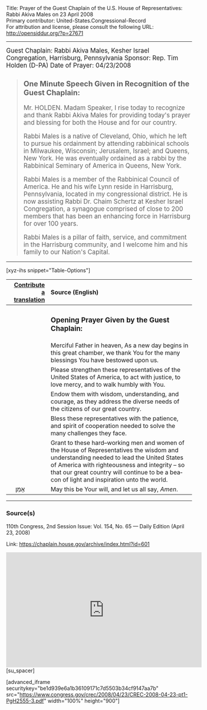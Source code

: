 <html>
<head></head>
<body>
Title: Prayer of the Guest Chaplain of the U.S. House of Representatives: Rabbi Akiva Males on 23 April 2008<br />
Primary contributor: United-States.Congressional-Record<br />
For attribution and license, please consult the following URL: <a href="http://opensiddur.org/?p=27671">http://opensiddur.org/?p=27671</a>
<p />
<hr />

<div class="english" lang="en" style="font-size:1.2em;">
Guest Chaplain: Rabbi Akiva Males, Kesher Israel Congregation, Harrisburg, Pennsylvania
Sponsor: Rep. Tim Holden (D-PA)
Date of Prayer: 04/23/2008

<blockquote>
<h3>One Minute Speech Given in Recognition of the Guest Chaplain:</h3>

Mr. HOLDEN. Madam Speaker, I rise today to recognize and thank Rabbi Akiva Males for providing today's prayer and blessing for both the House and for our country.

Rabbi Males is a native of Cleveland, Ohio, which he left to pursue his ordainment by attending rabbinical schools in Milwaukee, Wisconsin; Jerusalem, Israel; and Queens, New York. He was eventually ordained as a rabbi by the Rabbinical Seminary of America in Queens, New York.

Rabbi Males is a member of the Rabbinical Council of America. He and his wife Lynn reside in Harrisburg, Pennsylvania, located in my congressional district. He is now assisting Rabbi Dr. Chaim Schertz at Kesher Israel Congregation, a synagogue comprised of close to 200 members that has been an enhancing force in Harrisburg for over 100 years.

Rabbi Males is a pillar of faith, service, and commitment in the Harrisburg community, and I welcome him and his family to our Nation's Capital.
</blockquote>
</div>

<hr />

[xyz-ihs snippet="Table-Options"]<table style="margin-left: auto; margin-right: auto;" class="draggable">
<thead><tr><th id="x" style="text-align: right;"><a href="/translate/" target="_blank" rel="noopener">Contribute a translation</a></th><th style="text-align: left;">Source (English)</th></tr></thead>
<tbody>
<tr><td style="vertical-align:top;">
<div class="liturgy" lang="he">

</span></div></td>
 
<td style="vertical-align:top;">
<div class="english" lang="en">
<h3>Opening Prayer Given by the Guest Chaplain:</h3>
</div></td></tr>

<tr><td style="vertical-align:top;">
<div class="liturgy" lang="he">

</span></div></td>
 
<td style="vertical-align:top;">
<div class="english" lang="en">
Merciful Father in heaven,
As a new day begins 
in this great chamber, 
we thank You 
for the many blessings 
You have bestowed upon us.
</div></td></tr>


<tr><td style="vertical-align:top;">
<div class="liturgy" lang="he">

</span></div></td>
 
<td style="vertical-align:top;">
<div class="english" lang="en">
Please strengthen these representatives 
of the United States of America, 
to act with justice, 
to love mercy, 
and to walk humbly with You.
</div></td></tr>


<tr><td style="vertical-align:top;">
<div class="liturgy" lang="he">

</span></div></td>
 
<td style="vertical-align:top;">
<div class="english" lang="en">
Endow them with wisdom, 
understanding, 
and courage, 
as they address the diverse needs 
of the citizens of our great country.
</div></td></tr>


<tr><td style="vertical-align:top;">
<div class="liturgy" lang="he">

</span></div></td>
 
<td style="vertical-align:top;">
<div class="english" lang="en">
Bless these representatives 
with the patience, 
and spirit of cooperation 
needed to solve the many challenges they face.
</div></td></tr>


<tr><td style="vertical-align:top;">
<div class="liturgy" lang="he">

</span></div></td>
 
<td style="vertical-align:top;">
<div class="english" lang="en">
Grant to these hard–working men and women 
of the House of Representatives 
the wisdom and understanding needed 
to lead the United States of America 
with righteousness and integrity – 
so that our great country 
will continue to be 
a beacon of light 
and inspiration 
unto the world.
</div></td></tr>


<tr><td style="vertical-align:top;">
<div class="liturgy" lang="he">
&nbsp;
&nbsp;
אָמֵן׃
</span></div></td>
 
<td style="vertical-align:top;">
<div class="english" lang="en">
May this be Your will, 
and let us all say, 
<em>Amen</em>.
</div></td></tr>
</tbody></table>

<hr />

<h3>Source(s)</h3>

110th Congress, 2nd Session
Issue: Vol. 154, No. 65 — Daily Edition (April 23, 2008)

Link: <a href="https://chaplain.house.gov/archive/index.html?id=601">https://chaplain.house.gov/archive/index.html?id=601</a>

<iframe width=530 height=312 src='https://www.c-span.org/video/standalone/?c4508755/rabbi-akiva-males-kesher-israel-congregation-harrisburg-pa' allowfullscreen='allowfullscreen' frameborder=0></iframe>[su_spacer]

[advanced_iframe securitykey="be1d939e6a1b36109171c7d5503b34cf9147aa7b" src="https://www.congress.gov/crec/2008/04/23/CREC-2008-04-23-pt1-PgH2555-3.pdf" width="100%" height="900"]
</body>
</html>